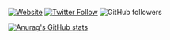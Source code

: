 [![Website](https://img.shields.io/website?style=for-the-badge&url=https%3A%2F%2Fcodedead.com%2F)](https://codedead.com/)
[![Twitter Follow](https://img.shields.io/twitter/follow/C0DEDEAD?style=for-the-badge)](https://twitter.com/C0DEDEAD)
![GitHub followers](https://img.shields.io/github/followers/CodeDead?style=for-the-badge)

[![Anurag's GitHub stats](https://github-readme-stats.vercel.app/api?username=CodeDead)](https://github.com/anuraghazra/github-readme-stats)
